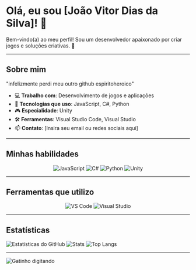 # Olá, eu sou [João Vitor Dias da Silva]! 👋

Bem-vindo(a) ao meu perfil! Sou um desenvolvedor apaixonado por criar jogos e soluções criativas. 🚀

---

## Sobre mim
"infelizmente perdi meu outro github espiritoheroico"

- 💻 **Trabalho com**: Desenvolvimento de jogos e aplicações
- 🌱 **Tecnologias que uso**: JavaScript, C#, Python
- 🎮 **Especialidade**: Unity
- 🛠 **Ferramentas**: Visual Studio Code, Visual Studio
- 📫 **Contato**: [Insira seu email ou redes sociais aqui]

---

## Minhas habilidades
<p align="center">
  <img src="https://img.shields.io/badge/-JavaScript-F7DF1E?style=flat-square&logo=javascript&logoColor=black" alt="JavaScript"/>
  <img src="https://img.shields.io/badge/-C%23-239120?style=flat-square&logo=c-sharp&logoColor=white" alt="C#"/>
  <img src="https://img.shields.io/badge/-Python-3776AB?style=flat-square&logo=python&logoColor=white" alt="Python"/>
  <img src="https://img.shields.io/badge/-Unity-000000?style=flat-square&logo=unity&logoColor=white" alt="Unity"/>
</p>

---

## Ferramentas que utilizo
<p align="center">
  <img src="https://img.shields.io/badge/-VS%20Code-007ACC?style=flat-square&logo=visual-studio-code&logoColor=white" alt="VS Code"/>
  <img src="https://img.shields.io/badge/-Visual%20Studio-5C2D91?style=flat-square&logo=visual-studio&logoColor=white" alt="Visual Studio"/>
</p>

---

## Estatísticas
![Estatísticas do GitHub](https://github-readme-stats.vercel.app/api?username=espiritoheroico2&show_icons=true&theme=radical)
![Stats](https://github-readme-stats.vercel.app/api?username=espiritoheroico2&show_icons=true&theme=dracula)
![Top Langs](https://github-readme-stats.vercel.app/api/top-langs/?username=espiritoheroico2&layout=compact&theme=dracula)

---

![Gatinho digitando](https://media.giphy.com/media/JIX9t2j0ZTN9S/giphy.gif)

<!---
espiritoheroico2/espiritoheroico2 is a ✨ special ✨ repository because its `README.md` (this file) appears on your GitHub profile.
You can click the Preview link to take a look at your changes.
--->
